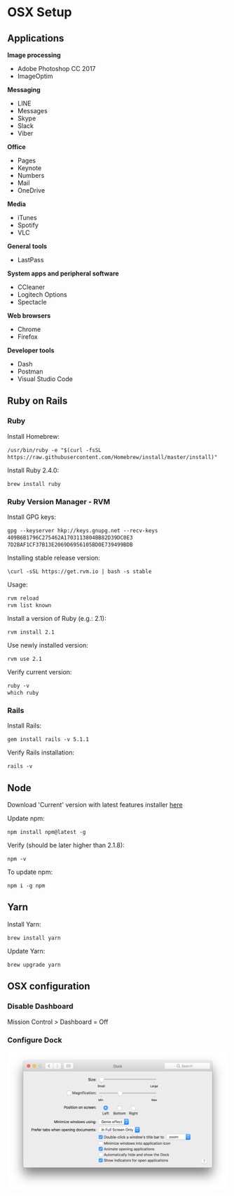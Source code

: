 # OSX Setup

## Applications

**Image processing**
- Adobe Photoshop CC 2017
- ImageOptim

**Messaging**
- LINE
- Messages
- Skype
- Slack
- Viber

**Office**
- Pages
- Keynote
- Numbers
- Mail
- OneDrive

**Media**
- iTunes
- Spotify
- VLC

**General tools**
- LastPass

**System apps and peripheral software**
- CCleaner
- Logitech Options
- Spectacle

**Web browsers**
- Chrome
- Firefox

**Developer tools**
- Dash
- Postman
- Visual Studio Code

## Ruby on Rails

### Ruby
Install Homebrew:
```
/usr/bin/ruby -e "$(curl -fsSL https://raw.githubusercontent.com/Homebrew/install/master/install)"
```

Install Ruby 2.4.0:
```
brew install ruby
```

### Ruby Version Manager - RVM
Install GPG keys:
```
gpg --keyserver hkp://keys.gnupg.net --recv-keys 409B6B1796C275462A1703113804BB82D39DC0E3 7D2BAF1CF37B13E2069D6956105BD0E739499BDB
```

Installing stable release version:
```
\curl -sSL https://get.rvm.io | bash -s stable
```

Usage:
```
rvm reload
rvm list known
```

Install a version of Ruby (e.g.: 2.1): 
```
rvm install 2.1
```

Use newly installed version:
```
rvm use 2.1
```

Verify current version:
```
ruby -v
which ruby
```

### Rails
Install Rails:
```
gem install rails -v 5.1.1
```

Verify Rails installation:
```
rails -v
```

## Node
Download 'Current' version with latest features installer [here](https://nodejs.org/en/)

Update npm:
```
npm install npm@latest -g
```

Verify (should be later higher than 2.1.8):
```
npm -v
```

To update npm:
```
npm i -g npm
```

## Yarn
Install Yarn:
```
brew install yarn
```

Update Yarn:
```
brew upgrade yarn
```

## OSX configuration

### Disable Dashboard
Mission Control > Dashboard = Off

### Configure Dock
<img src="images/settings_dock.png">